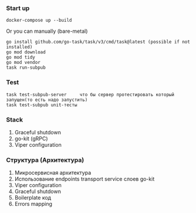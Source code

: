 ### Start up

```
docker-compose up --build
```

Or you can manually (bare-metal)

```
go install github.com/go-task/task/v3/cmd/task@latest (possible if not installed)
go mod download
go mod tidy
go mod vendor
task run-subpub
```

### Test

```
task test-subpub-server     что бы сервер протестировать который запущен(то есть надо запустить)
task test-subpub unit-тесты
```

### Stack

1. Graceful shutdown
2. go-kit (gRPC)
3. Viper configuration

### Структура (Архитектура)

1. Микросервисная архитектура
2. Использование endpoints transport service слоев go-kit
3. Viper configuration
4. Graceful shutdown
5. Boilerplate код
6. Errors mapping
